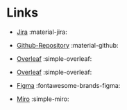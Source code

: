 # Links

* [Jira](https://group-expense-manager.atlassian.net/jira/software/projects/GEM/boards/1/backlog) :material-jira:

* [Github-Repository](https://github.com/Group-Expense-Manager) :material-github:

* [Overleaf](https://www.overleaf.com/project/65f4478e6a8150e19ed6b4da) :simple-overleaf:
* [Overleaf](https://www.overleaf.com/project/65f4478e6a8150e19ed6b4da) :simple-overleaf:
* [Figma](https://www.figma.com/team_invite/redeem/aHtZU5CVvBzyFbjJiSGn5O) :fontawesome-brands-figma:
* [Miro](https://miro.com/welcomeonboard/MnlyYmtERm5oWXNIMnJpOWQzM0t1S25QWTNlSXZRRmlON3c2bWM2WjFCeUN6MWduUmFPNE0wMXhUdTZkdE00eXwzNDU4NzY0NTQ3NDQ1ODA2MTAxfDI=?share_link_id=442075191762) :simple-miro:

